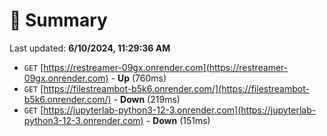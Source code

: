 # 📖 Summary
Last updated: **6/10/2024, 11:29:36 AM**

- `GET` [https://restreamer-09gx.onrender.com](https://restreamer-09gx.onrender.com) - **Up** (760ms)
- `GET` [https://filestreambot-b5k6.onrender.com/](https://filestreambot-b5k6.onrender.com/) - **Down** (219ms)
- `GET` [https://jupyterlab-python3-12-3.onrender.com](https://jupyterlab-python3-12-3.onrender.com) - **Down** (151ms)

